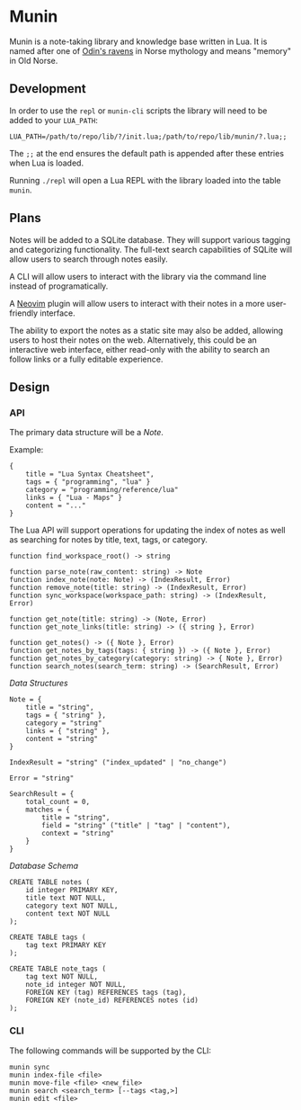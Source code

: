 # Munin

Munin is a note-taking library and knowledge base written in Lua. It is named after one of [Odin's ravens](https://en.wikipedia.org/wiki/Huginn_and_Muninn) in Norse mythology and means "memory" in Old Norse.

## Development

In order to use the `repl` or `munin-cli` scripts the library will need to be added to your `LUA_PATH`:
```
LUA_PATH=/path/to/repo/lib/?/init.lua;/path/to/repo/lib/munin/?.lua;;
```

The `;;` at the end ensures the default path is appended after these entries when Lua is loaded.

Running `./repl` will open a Lua REPL with the library loaded into the table `munin`.

## Plans

Notes will be added to a SQLite database. They will support various tagging and categorizing functionality. The full-text search capabilities of SQLite will allow users to search through notes easily.

A CLI will allow users to interact with the library via the command line instead of programatically.

A [Neovim](https://neovim.io) plugin will allow users to interact with their notes in a more user-friendly interface.

The ability to export the notes as a static site may also be added, allowing users to host their notes on the web. Alternatively, this could be an interactive web interface, either read-only with the ability to search an follow links or a fully editable experience.

## Design

### API

The primary data structure will be a *Note*.

Example:
```
{
    title = "Lua Syntax Cheatsheet",
    tags = { "programming", "lua" }
    category = "programming/reference/lua"
    links = { "Lua - Maps" }
    content = "..."
}
```

The Lua API will support operations for updating the index of notes as well as searching for notes by title, text, tags, or category.

```
function find_workspace_root() -> string

function parse_note(raw_content: string) -> Note
function index_note(note: Note) -> (IndexResult, Error)
function remove_note(title: string) -> (IndexResult, Error)
function sync_workspace(workspace_path: string) -> (IndexResult, Error)

function get_note(title: string) -> (Note, Error)
function get_note_links(title: string) -> ({ string }, Error)

function get_notes() -> ({ Note }, Error)
function get_notes_by_tags(tags: { string }) -> ({ Note }, Error)
function get_notes_by_category(category: string) -> { Note }, Error)
function search_notes(search_term: string) -> (SearchResult, Error)
```

*Data Structures*

```
Note = {
    title = "string",
    tags = { "string" },
    category = "string"
    links = { "string" },
    content = "string"
}

IndexResult = "string" ("index_updated" | "no_change")

Error = "string"

SearchResult = {
    total_count = 0,
    matches = {
        title = "string",
        field = "string" ("title" | "tag" | "content"),
        context = "string"
    }
}
```

*Database Schema*

```
CREATE TABLE notes (
    id integer PRIMARY KEY,
    title text NOT NULL,
    category text NOT NULL,
    content text NOT NULL
);

CREATE TABLE tags (
    tag text PRIMARY KEY
);

CREATE TABLE note_tags (
    tag text NOT NULL,
    note_id integer NOT NULL,
    FOREIGN KEY (tag) REFERENCES tags (tag),
    FOREIGN KEY (note_id) REFERENCES notes (id)
);
```
### CLI

The following commands will be supported by the CLI:
```
munin sync
munin index-file <file>
munin move-file <file> <new_file>
munin search <search_term> [--tags <tag,>]
munin edit <file>
```
